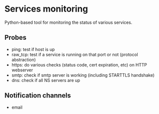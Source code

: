 # Services monitoring

Python-based tool for monitoring the status of various services.

## Probes
- ping: test if host is up
- raw_tcp: test if a service is running on that port or not (protocol abstraction)
- https: do various checks (status code, cert expiration, etc) on HTTP webserver
- smtp: check if smtp server is working (including STARTTLS handshake)
- dns: check if all NS servers are up

## Notification channels
- email
